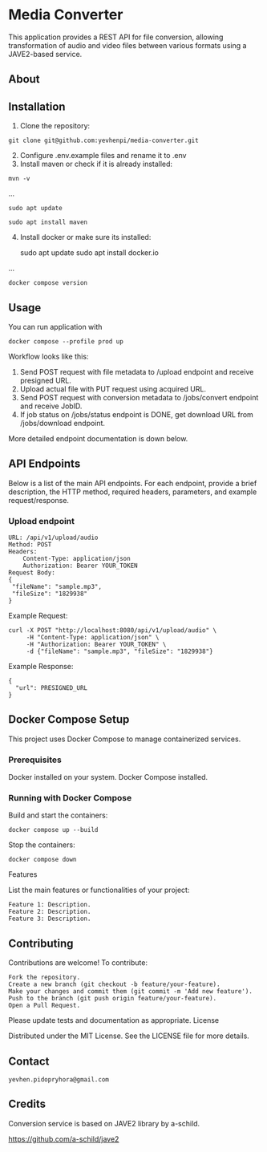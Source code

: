 # Media Converter 

This application provides a REST API for file conversion, allowing transformation of audio and video files between various formats using a JAVE2-based service.

## About



## Installation


  1. Clone the repository:

    git clone git@github.com:yevhenpi/media-converter.git

  2. Configure .env.example files and rename it to .env
  3. Install maven or check if it is already installed:

    mvn -v
   ...

    sudo apt update

    sudo apt install maven

 4. Install docker or make sure its installed:



    sudo apt update
    sudo apt install docker.io

...



    docker compose version



## Usage

   You can run application with

    docker compose --profile prod up

Workflow looks like this: 
1. Send POST request with file metadata to /upload endpoint and receive presigned URL.
2. Upload actual file with PUT request using acquired URL. 
3. Send POST request with conversion metadata to /jobs/convert endpoint and receive JobID.
4. If job status on /jobs/status endpoint is DONE, get download URL from /jobs/download endpoint.

More detailed endpoint documentation is down below.




## API Endpoints

Below is a list of the main API endpoints. For each endpoint, provide a brief description, the HTTP method, required headers, parameters, and example request/response.

### Upload endpoint

    URL: /api/v1/upload/audio
    Method: POST
    Headers:
        Content-Type: application/json
        Authorization: Bearer YOUR_TOKEN
    Request Body:
    {
     "fileName": "sample.mp3",
     "fileSize": "1829938"
    }

Example Request:

    curl -X POST "http://localhost:8080/api/v1/upload/audio" \
         -H "Content-Type: application/json" \
         -H "Authorization: Bearer YOUR_TOKEN" \
         -d {"fileName": "sample.mp3", "fileSize": "1829938"}

Example Response:

    {
      "url": PRESIGNED_URL
    }


## Docker Compose Setup

This project uses Docker Compose to manage containerized services.

### Prerequisites

Docker installed on your system.
Docker Compose installed.

### Running with Docker Compose

Build and start the containers:

    docker compose up --build

Stop the containers:

    docker compose down



Features

List the main features or functionalities of your project:

    Feature 1: Description.
    Feature 2: Description.
    Feature 3: Description.

## Contributing

Contributions are welcome! To contribute:

    Fork the repository.
    Create a new branch (git checkout -b feature/your-feature).
    Make your changes and commit them (git commit -m 'Add new feature').
    Push to the branch (git push origin feature/your-feature).
    Open a Pull Request.

Please update tests and documentation as appropriate.
License

Distributed under the MIT License. See the LICENSE file for more details.

## Contact


    yevhen.pidopryhora@gmail.com
  

## Credits

 Conversion service is based on JAVE2 library by a-schild.

 https://github.com/a-schild/jave2



